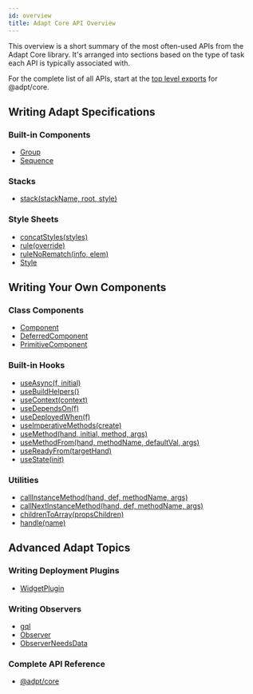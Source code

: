 ```yaml
---
id: overview
title: Adapt Core API Overview
---
```


This overview is a short summary of the most often-used APIs from the Adapt Core library.
It's arranged into sections based on the type of task each API is typically associated with.

For the complete list of all APIs, start at the [top level exports](./core) for @adpt/core.

## Writing Adapt Specifications

### Built-in Components

- [Group](./core.adapt.group.md)
- [Sequence](./core.adapt.sequence.md)

### Stacks

- [stack(stackName, root, style)](./core.stack.md)

### Style Sheets

- [concatStyles(styles)](./core.concatstyles.md)
- [rule(override)](./core.rule.md)
- [ruleNoRematch(info, elem)](./core.rulenorematch.md)
- [Style](./core.style.md)


## Writing Your Own Components

### Class Components

- [Component](./core.component.md)
- [DeferredComponent](./core.deferredcomponent.md)
- [PrimitiveComponent](./core.primitivecomponent.md)

### Built-in Hooks

- [useAsync(f, initial)](./core.adapt.useasync.md)
- [useBuildHelpers()](./core.adapt.usebuildhelpers.md)
- [useContext(context)](./core.usecontext.md)
- [useDependsOn(f)](./core.adapt.usedependson.md)
- [useDeployedWhen(f)](./core.adapt.usedeployedwhen.md)
- [useImperativeMethods(create)](./core.adapt.useimperativemethods.md)
- [useMethod(hand, initial, method, args)](./core.adapt.usemethod.md)
- [useMethodFrom(hand, methodName, defaultVal, args)](./core.adapt.usemethodfrom.md)
- [useReadyFrom(targetHand)](./core.adapt.usereadyfrom.md)
- [useState(init)](./core.adapt.usestate.md)

### Utilities

- [callInstanceMethod(hand, def, methodName, args)](./core.adapt.callinstancemethod.md)
- [callNextInstanceMethod(hand, def, methodName, args)](./core.adapt.callnextinstancemethod.md)
- [childrenToArray(propsChildren)](./core.childrentoarray.md)
- [handle(name)](./core.handle.md)


## Advanced Adapt Topics

### Writing Deployment Plugins

- [WidgetPlugin](./core.adapt.widgetplugin.md)

### Writing Observers

- [gql](./core.gql.md)
- [Observer](./core.observer.md)
- [ObserverNeedsData](./core.observerneedsdata.md)

### Complete API Reference

- [@adpt/core](core)
